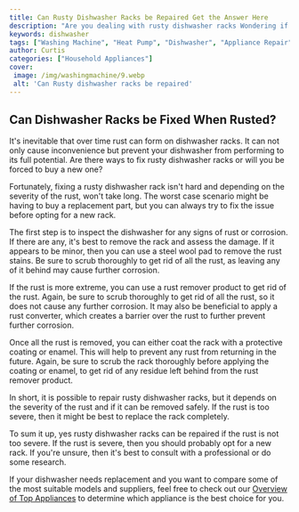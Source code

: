 ```yaml
---
title: Can Rusty Dishwasher Racks be Repaired Get the Answer Here
description: "Are you dealing with rusty dishwasher racks Wondering if you can repair them or if you have to start shopping for replacements Read this post to get the answer"
keywords: dishwasher
tags: ["Washing Machine", "Heat Pump", "Dishwasher", "Appliance Repair", "Kitchen Appliances", "Clean Appliance"]
author: Curtis
categories: ["Household Appliances"]
cover: 
 image: /img/washingmachine/9.webp
 alt: 'Can Rusty dishwasher racks be repaired'
---
```

## Can Dishwasher Racks be Fixed When Rusted?

It's inevitable that over time rust can form on dishwasher racks. It can not only cause inconvenience but prevent your dishwasher from performing to its full potential. Are there ways to fix rusty dishwasher racks or will you be forced to buy a new one? 

Fortunately, fixing a rusty dishwasher rack isn't hard and depending on the severity of the rust, won't take long. The worst case scenario might be having to buy a replacement part, but you can always try to fix the issue before opting for a new rack. 

The first step is to inspect the dishwasher for any signs of rust or corrosion. If there are any, it's best to remove the rack and assess the damage. If it appears to be minor, then you can use a steel wool pad to remove the rust stains. Be sure to scrub thoroughly to get rid of all the rust, as leaving any of it behind may cause further corrosion. 

If the rust is more extreme, you can use a rust remover product to get rid of the rust. Again, be sure to scrub thoroughly to get rid of all the rust, so it does not cause any further corrosion. It may also be beneficial to apply a rust converter, which creates a barrier over the rust to further prevent further corrosion. 

Once all the rust is removed, you can either coat the rack with a protective coating or enamel. This will help to prevent any rust from returning in the future. Again, be sure to scrub the rack thoroughly before applying the coating or enamel, to get rid of any residue left behind from the rust remover product. 

In short, it is possible to repair rusty dishwasher racks, but it depends on the severity of the rust and if it can be removed safely. If the rust is too severe, then it might be best to replace the rack completely.

To sum it up, yes rusty dishwasher racks can be repaired if the rust is not too severe. If the rust is severe, then you should probably opt for a new rack. If you're unsure, then it's best to consult with a professional or do some research. 

If your dishwasher needs replacement and you want to compare some of the most suitable models and suppliers, feel free to check out our [Overview of Top Appliances](./pages/appliance-overview) to determine which appliance is the best choice for you.
